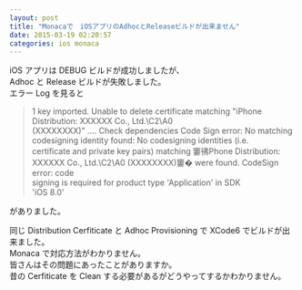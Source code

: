 ```yaml
---
layout: post
title: "Monacaで　iOSアプリのAdhocとReleaseビルドが出来ません"
date: 2015-03-19 02:20:57
categories: ios monaca
---
```

<p>iOS アプリは DEBUG ビルドが成功しましたが、<br>
Adhoc と Release ビルドが失敗しました。<br>
エラー Log を見ると</p>

<blockquote>
  <p>1 key imported. Unable to delete certificate matching &quot;iPhone Distribution: XXXXXX Co., Ltd.\C2\A0<br>
  (XXXXXXXX)&quot; .... Check dependencies Code Sign error: No matching<br>
  codesigning identity found: No codesigning identities (i.e.<br>
  certificate and private key pairs) matching 窶彿Phone Distribution:<br>
  XXXXXX Co., Ltd.\C2\A0 (XXXXXXXX)窶� were found. CodeSign error: code<br>
  signing is required for product type &apos;Application&apos; in SDK<br>
  &apos;iOS 8.0&apos;</p>
</blockquote>

<p>がありました。</p>

<p>同じ Distribution Cerfiticate と Adhoc Provisioning で XCode6 でビルドが出来ました。<br>
Monaca で対応方法がわかりません。<br>
皆さんはその問題にあったことがありますか。<br>
昔の Cerfiticate を Clean する必要があるがどうやってするかわかりません。</p>
